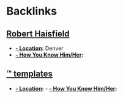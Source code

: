 
# Backlinks
## [Robert Haisfield](<Robert Haisfield.md>)
- **[- Location](<../- Location.md>):** Denver
- **[- How You Know Him/Her](<../- How You Know Him/Her.md>):**

## [™ templates](<™ templates.md>)
- **[- Location](<../- Location.md>):**
        - **[- How You Know Him/Her](<../- How You Know Him/Her.md>):**

